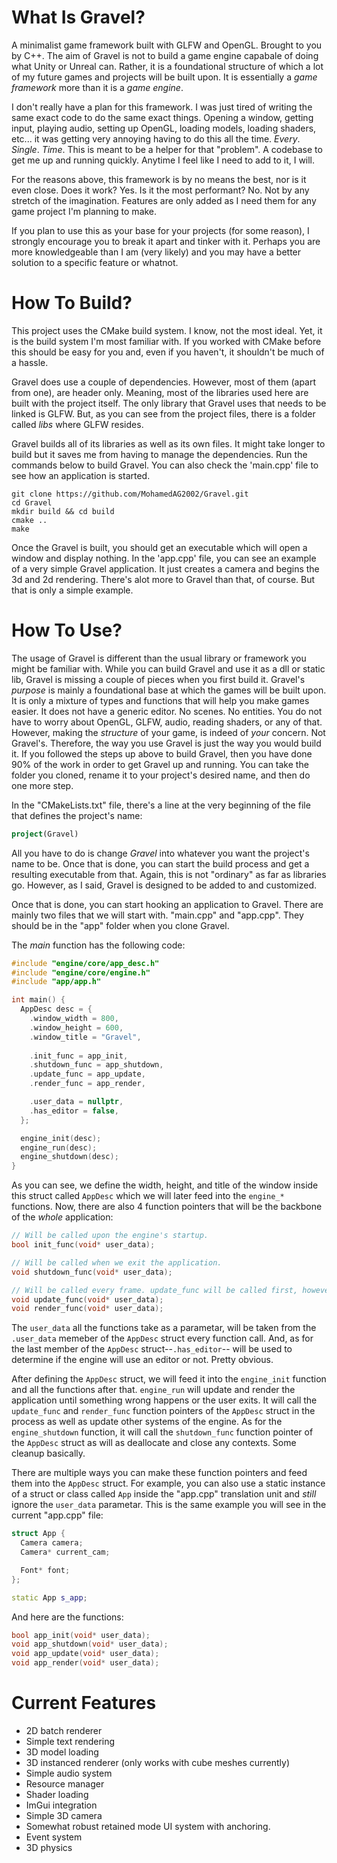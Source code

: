 # What Is Gravel?  
A minimalist game framework built with GLFW and OpenGL. Brought to you by C++. 
The aim of Gravel is not to build a game engine capabale of doing what Unity or Unreal can. Rather, it is a foundational structure of which a lot of my future games and projects will be built upon. It is essentially a _game framework_ more than it is a _game engine_. 

I don't really have a plan for this framework. I was just tired of writing the same exact code to do the same exact things. Opening a window, getting input, playing audio, setting up OpenGL, loading models, loading shaders, etc... it was getting very annoying having to do this all the time. _Every_. _Single_. _Time_. This is meant to be a helper for that "problem". A codebase to get me up and running quickly. Anytime I feel like I need to add to it, I will. 

For the reasons above, this framework is by no means the best, nor is it even close. Does it work? Yes. Is it the most performant? No. Not by any stretch of the imagination. Features are only added as I need them for any game project I'm planning to make. 

If you plan to use this as your base for your projects (for some reason), I strongly encourage you to break it apart and tinker with it. Perhaps you are more knowledgeable than I am (very likely) and you may have a better solution to a specific feature or whatnot. 

# How To Build?
This project uses the CMake build system. I know, not the most ideal. Yet, it is the build system I'm most familiar with. If you worked with CMake before this should be easy for you and, even if you haven't, it shouldn't be much of a hassle. 

Gravel does use a couple of dependencies. However, most of them (apart from one), are header only. Meaning, most of the libraries used here are built with the project itself. The only library that Gravel uses that needs to be linked is GLFW. But, as you can see from the project files, there is a folder called _libs_ where GLFW resides.  

Gravel builds all of its libraries as well as its own files. It might take longer to build but it saves me from having to manage the dependencies. Run the commands below to build Gravel. You can also check the 'main.cpp' file to see how an application is started.

```
git clone https://github.com/MohamedAG2002/Gravel.git 
cd Gravel 
mkdir build && cd build 
cmake ..
make 
```
Once the Gravel is built, you should get an executable which will open a window and display nothing. In the 'app.cpp' file, you can see an example of a very simple Gravel application. It just creates a camera and begins the 3d and 2d rendering. There's alot more to Gravel than that, of course. But that is only a simple example. 

# How To Use? 
The usage of Gravel is different than the usual library or framework you might be familiar with. While you can build Gravel and use it as a dll or static lib, Gravel is missing a couple of pieces when you first build it. Gravel's _purpose_ is mainly a foundational base at which the games will be built upon. It is only a mixture of types and functions that will help you make games easier. It does not have a generic editor. No scenes. No entities. You do not have to worry about OpenGL, GLFW, audio, reading shaders, or any of that. However, making the _structure_ of your game, is indeed of _your_ concern. Not Gravel's. Therefore, the way you use Gravel is just the way you would build it. If you followed the steps up above to build Gravel, then you have done 90% of the work in order to get Gravel up and running. You can take the folder you cloned, rename it to your project's desired name, and then do one more step. 

In the "CMakeLists.txt" file, there's a line at the very beginning of the file that defines the project's name:

```cmake
project(Gravel)
```

All you have to do is change _Gravel_ into whatever you want the project's name to be. Once that is done, you can start the build process and get a resulting executable from that. Again, this is not "ordinary" as far as libraries go. However, as I said, Gravel is designed to be added to and customized.

Once that is done, you can start hooking an application to Gravel. There are mainly two files that we will start with. "main.cpp" and "app.cpp". They should be in the "app" folder when you clone Gravel. 

The _main_ function has the following code: 

```cpp
#include "engine/core/app_desc.h"
#include "engine/core/engine.h"
#include "app/app.h"

int main() {
  AppDesc desc = {
    .window_width = 800, 
    .window_height = 600, 
    .window_title = "Gravel", 
    
    .init_func = app_init,
    .shutdown_func = app_shutdown,
    .update_func = app_update, 
    .render_func = app_render, 

    .user_data = nullptr, 
    .has_editor = false,
  };

  engine_init(desc);
  engine_run(desc);
  engine_shutdown(desc);
}
```

As you can see, we define the width, height, and title of the window inside this struct called `AppDesc` which we will later feed into the `engine_*` functions. Now, there are also 4 function pointers that will be the backbone of the _whole_ application:

```cpp
// Will be called upon the engine's startup. 
bool init_func(void* user_data); 

// Will be called when we exit the application.
void shutdown_func(void* user_data); 

// Will be called every frame. update_func will be called first, however, followed by render_func.
void update_func(void* user_data); 
void render_func(void* user_data); 
```

The `user_data` all the functions take as a parametar, will be taken from the `.user_data` memeber of the `AppDesc` struct every function call. And, as for the last member of the `AppDesc` struct--`.has_editor`-- will be used to determine if the engine will use an editor or not. Pretty obvious.

After defining the `AppDesc` struct, we will feed it into the `engine_init` function and all the functions after that. `engine_run` will update and render the application until something wrong happens or the user exits. It will call the `update_func` and `render_func` function pointers of the `AppDesc` struct in the process as well as update other systems of the engine. As for the `engine_shutdown` function, it will call the `shutdown_func` function pointer of the `AppDesc` struct as will as deallocate and close any contexts. Some cleanup basically.

There are multiple ways you can make these function pointers and feed them into the `AppDesc` struct. For example, you can also use a static instance of a struct or class called `App` inside the "app.cpp" translation unit and _still_ ignore the `user_data` parametar. This is the same example you will see in the current "app.cpp" file: 

```cpp
struct App {
  Camera camera;
  Camera* current_cam;

  Font* font;
};

static App s_app;
```
And here are the functions: 

```cpp
bool app_init(void* user_data);
void app_shutdown(void* user_data);
void app_update(void* user_data);
void app_render(void* user_data);
```

# Current Features
- 2D batch renderer
- Simple text rendering 
- 3D model loading 
- 3D instanced renderer (only works with cube meshes currently)
- Simple audio system 
- Resource manager 
- Shader loading
- ImGui integration 
- Simple 3D camera 
- Somewhat robust retained mode UI system with anchoring.
- Event system
- 3D physics
